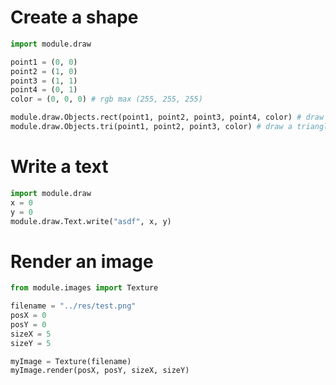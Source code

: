 # Create a shape
```python
import module.draw

point1 = (0, 0)
point2 = (1, 0)
point3 = (1, 1)
point4 = (0, 1)
color = (0, 0, 0) # rgb max (255, 255, 255)

module.draw.Objects.rect(point1, point2, point3, point4, color) # draw a rectangle
module.draw.Objects.tri(point1, point2, point3, color) # draw a triangle
```

# Write a text
```python
import module.draw
x = 0
y = 0
module.draw.Text.write("asdf", x, y)
```

# Render an image
```python
from module.images import Texture

filename = "../res/test.png"
posX = 0
posY = 0
sizeX = 5
sizeY = 5

myImage = Texture(filename)
myImage.render(posX, posY, sizeX, sizeY)
```